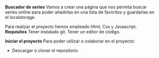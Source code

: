 **Buscador de series**
Vamos a crear una página que nos permita buscar series online para poder añadirlas en una lista de favoritos y guardarlas en el localstorage.

Para realizar el proyecto hemos empleado Html, Css y Javascript.
**Requisitos**
Tener instalado git.
Tener un editor de código.

**Iniciar el proyecto**
Para poder utilizar o colaborar en el proyecto:
 - Descargar o clonar el repositorio
 

